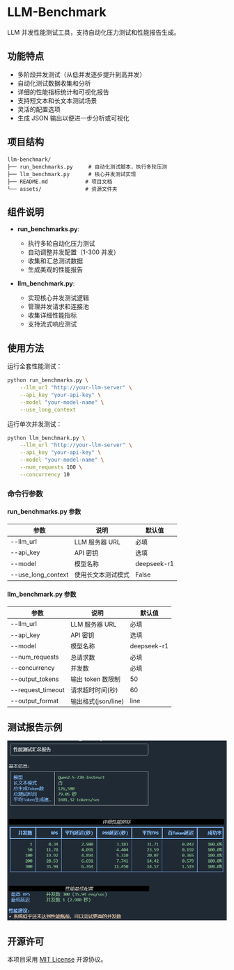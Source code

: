 # LLM-Benchmark

LLM 并发性能测试工具，支持自动化压力测试和性能报告生成。

## 功能特点

- 多阶段并发测试（从低并发逐步提升到高并发）
- 自动化测试数据收集和分析
- 详细的性能指标统计和可视化报告
- 支持短文本和长文本测试场景
- 灵活的配置选项
- 生成 JSON 输出以便进一步分析或可视化

## 项目结构

```
llm-benchmark/
├── run_benchmarks.py     # 自动化测试脚本，执行多轮压测
├── llm_benchmark.py      # 核心并发测试实现
├── README.md            # 项目文档
└── assets/              # 资源文件夹
```

## 组件说明

- **run_benchmarks.py**:

  - 执行多轮自动化压力测试
  - 自动调整并发配置（1-300 并发）
  - 收集和汇总测试数据
  - 生成美观的性能报告

- **llm_benchmark.py**:
  - 实现核心并发测试逻辑
  - 管理并发请求和连接池
  - 收集详细性能指标
  - 支持流式响应测试

## 使用方法

运行全套性能测试：

```bash
python run_benchmarks.py \
    --llm_url "http://your-llm-server" \
    --api_key "your-api-key" \
    --model "your-model-name" \
    --use_long_context
```

运行单次并发测试：

```bash
python llm_benchmark.py \
    --llm_url "http://your-llm-server" \
    --api_key "your-api-key" \
    --model "your-model-name" \
    --num_requests 100 \
    --concurrency 10
```

### 命令行参数

#### run_benchmarks.py 参数

| 参数               | 说明               | 默认值      |
| ------------------ | ------------------ | ----------- |
| --llm_url          | LLM 服务器 URL     | 必填        |
| --api_key          | API 密钥           | 选填        |
| --model            | 模型名称           | deepseek-r1 |
| --use_long_context | 使用长文本测试模式 | False       |

#### llm_benchmark.py 参数

| 参数              | 说明                | 默认值      |
| ----------------- | ------------------- | ----------- |
| --llm_url         | LLM 服务器 URL      | 必填        |
| --api_key         | API 密钥            | 选填        |
| --model           | 模型名称            | deepseek-r1 |
| --num_requests    | 总请求数            | 必填        |
| --concurrency     | 并发数              | 必填        |
| --output_tokens   | 输出 token 数限制   | 50          |
| --request_timeout | 请求超时时间(秒)    | 60          |
| --output_format   | 输出格式(json/line) | line        |

## 测试报告示例

![性能测试报告示例](./assets/image-20250220155605371.png)

## 开源许可

本项目采用 [MIT License](LICENSE) 开源协议。
